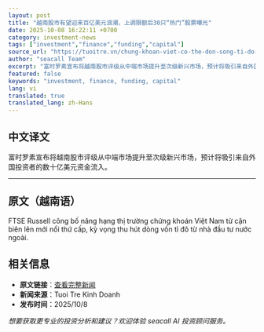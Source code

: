 ```yaml
---
layout: post
title: "越南股市有望迎来百亿美元浪潮，上调限额后30只“热门”股票曝光"
date: 2025-10-08 16:22:11 +0700
category: investment-news
tags: ["investment","finance","funding","capital"]
source_url: "https://tuoitre.vn/chung-khoan-viet-co-the-don-song-ti-do-he-lo-30-co-phieu-nong-sau-nang-han-20251008144412741.htm"
author: "seacall Team"
excerpt: "富时罗素宣布将越南股市评级从中端市场提升至次级新兴市场，预计将吸引来自外国投资者的数十亿美元资金流入。..."
featured: false
keywords: "investment, finance, funding, capital"
lang: vi
translated: true
translated_lang: zh-Hans
---
```


## 中文译文

富时罗素宣布将越南股市评级从中端市场提升至次级新兴市场，预计将吸引来自外国投资者的数十亿美元资金流入。

---

## 原文（越南语）

FTSE Russell công bố nâng hạng thị trường chứng khoán Việt Nam từ cận biên lên mới nổi thứ cấp, kỳ vọng thu hút dòng vốn tỉ đô từ nhà đầu tư nước ngoài.

## 相关信息

- **原文链接**：[查看完整新闻](https://tuoitre.vn/chung-khoan-viet-co-the-don-song-ti-do-he-lo-30-co-phieu-nong-sau-nang-han-20251008144412741.htm)
- **新闻来源**：Tuoi Tre Kinh Doanh
- **发布时间**：2025/10/8

*想要获取更专业的投资分析和建议？欢迎体验 seacall AI 投资顾问服务。*